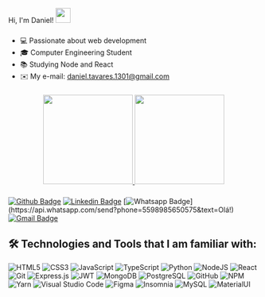  Hi, I'm Daniel! <img src="https://raw.githubusercontent.com/MartinHeinz/MartinHeinz/master/wave.gif" width="30px">

###

- 💻 Passionate about web development
- 🎓 Computer Engineering Student
- 📚 Studying Node and React
- ✉️ My e-mail: daniel.tavares.1301@gmail.com

###

<div align="center">
  <a href="https://github.com/danieltavares1301">
  <img height="180em" src="https://github-readme-stats.vercel.app/api?username=danieltavares1301&show_icons=true&theme=dracula&include_all_commits=true&count_private=true"/>
  <img height="180em" src="https://github-readme-stats.vercel.app/api/top-langs/?username=danieltavares1301&layout=compact&langs_count=7&theme=dracula"/>
</div>
  
###
  
[![Github Badge](https://img.shields.io/badge/-Github-000?style=flat-square&logo=Github&logoColor=white&link=https://github.com/IsabelyDev)](https://github.com/danieltavares1301)
[![Linkedin Badge](https://img.shields.io/badge/-LinkedIn-blue?style=flat-square&logo=Linkedin&logoColor=white&link=https://www.linkedin.com/in/daniel-tavares-eng-comp/)](https://www.linkedin.com/in/daniel-tavares-eng-comp/)
[![Whatsapp Badge](https://img.shields.io/badge/-Whatsapp-4CA143?style=flat-square&labelColor=4CA143&logo=whatsapp&logoColor=white&link=https://api.whatsapp.com/send?phone=5598985650575&text=Olá!)](https://api.whatsapp.com/send?phone=5598985650575&text=Olá!)
[![Gmail Badge](https://img.shields.io/badge/-Gmail-c14438?style=flat-square&logo=Gmail&logoColor=white&link=mailto:daniel.tavares.1301@gmail.com)](mailto:daniel.tavares.1301@gmail.com)

  ## 🛠️ Technologies and Tools that I am familiar with:
![HTML5](https://img.shields.io/badge/html5-%23E34F26.svg?style=for-the-badge&logo=html5&logoColor=white&logoWidth=30)
![CSS3](https://img.shields.io/badge/css3-%231572B6.svg?style=for-the-badge&logo=css3&logoColor=white)
![JavaScript](https://img.shields.io/badge/javascript-%23323330.svg?style=for-the-badge&logo=javascript&logoColor=%23F7DF1E)
![TypeScript](https://img.shields.io/badge/typescript-%23007ACC.svg?style=for-the-badge&logo=typescript&logoColor=white)
![Python](https://img.shields.io/badge/python-%23323330.svg?style=for-the-badge&logo=python&logoColor=%23F7DF1E)
![NodeJS](https://img.shields.io/badge/node.js-6DA55F?style=for-the-badge&logo=node.js&logoColor=white)
![React](https://img.shields.io/badge/react-%2320232a.svg?style=for-the-badge&logo=react&logoColor=%2361DAFB)
![Git](https://img.shields.io/badge/git-%23F05033.svg?style=for-the-badge&logo=git&logoColor=white)
![Express.js](https://img.shields.io/badge/express.js-%23404d59.svg?style=for-the-badge&logo=express&logoColor=%2361DAFB)
![JWT](https://img.shields.io/badge/JWT-black?style=for-the-badge&logo=JSON%20web%20tokens)
![MongoDB](https://img.shields.io/badge/MongoDB-%234ea94b.svg?style=for-the-badge&logo=mongodb&logoColor=white)
![PostgreSQL](https://img.shields.io/badge/postgres-%23316192.svg?style=for-the-badge&logo=postgresql&logoColor=white)
![GitHub](https://img.shields.io/badge/github-%23121011.svg?style=for-the-badge&logo=github&logoColor=white)
![NPM](https://img.shields.io/badge/NPM-%23000000.svg?style=for-the-badge&logo=npm&logoColor=white)
![Yarn](https://img.shields.io/badge/yarn-%23316192.svg?style=for-the-badge&logo=yarn&logoColor=white)
![Visual Studio Code](https://img.shields.io/badge/Visual%20Studio%20Code-0078d7.svg?style=for-the-badge&logo=visual-studio-code&logoColor=white)
![Figma](https://img.shields.io/badge/figma-%23F24E1E.svg?style=for-the-badge&logo=figma&logoColor=white)
![Insomnia](https://img.shields.io/badge/Insomnia-black?style=for-the-badge&logo=insomnia&logoColor=5849BE)
![MySQL](https://img.shields.io/badge/mysql-%2300f.svg?style=for-the-badge&logo=mysql&logoColor=white) 
![MaterialUI](https://img.shields.io/badge/materialdesign-%231572B6.svg?style=for-the-badge&logo=materialdesign&logoColor=white)
